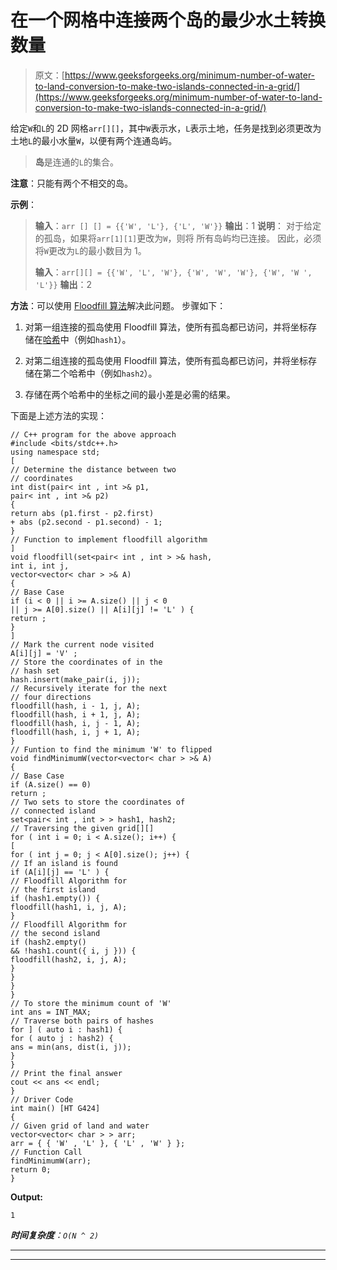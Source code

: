 # 在一个网格中连接两个岛的最少水土转换数量

> 原文：[https://www.geeksforgeeks.org/minimum-number-of-water-to-land-conversion-to-make-two-islands-connected-in-a-grid/](https://www.geeksforgeeks.org/minimum-number-of-water-to-land-conversion-to-make-two-islands-connected-in-a-grid/)

给定`W`和`L`的 2D 网格`arr[][]`，其中`W`表示水，`L`表示土地，任务是找到必须更改为土地`L`的最小水量`W`，以便有两个连通岛屿。

> **岛**是连通的`L`的集合。

**注意**：只能有两个不相交的岛。

**示例**：

> **输入**：`arr [] [] = {{'W', 'L'}, {'L', 'W'}}`
> **输出**：1
> **说明**：
> 对于给定的孤岛，如果将`arr[1][1]`更改为`W`，则将 所有岛屿均已连接。
> 因此，必须将`W`更改为`L`的最小数目为 1。
> 
> **输入**：`arr[][] = {{'W', 'L', 'W'}, {'W', 'W', 'W'}, {'W', 'W ', 'L'}}`
> **输出**：2

**方法**：可以使用 [Floodfill 算法](https://www.geeksforgeeks.org/flood-fill-algorithm-implement-fill-paint/)解决此问题。 步骤如下：

1.  对第一组连接的孤岛使用 Floodfill 算法，使所有孤岛都已访问，并将坐标存储在[哈希](https://www.geeksforgeeks.org/hashing-data-structure/)中（例如`hash1`）。

2.  对第二组连接的孤岛使用 Floodfill 算法，使所有孤岛都已访问，并将坐标存储在第二个哈希中（例如`hash2`）。

3.  存储在两个哈希中的坐标之间的最小差是必需的结果。

下面是上述方法的实现：

```
// C++ program for the above approach
#include <bits/stdc++.h>
using namespace std;
[
// Determine the distance between two
// coordinates
int dist(pair< int , int >& p1,
pair< int , int >& p2)
{
return abs (p1.first - p2.first)
+ abs (p2.second - p1.second) - 1;
}
// Function to implement floodfill algorithm
]
void floodfill(set<pair< int , int > >& hash,
int i, int j,
vector<vector< char > >& A)
{
// Base Case
if (i < 0 || i >= A.size() || j < 0
|| j >= A[0].size() || A[i][j] != 'L' ) {
return ;
}
]
// Mark the current node visited
A[i][j] = 'V' ;
// Store the coordinates of in the
// hash set
hash.insert(make_pair(i, j));
// Recursively iterate for the next
// four directions
floodfill(hash, i - 1, j, A);
floodfill(hash, i + 1, j, A);
floodfill(hash, i, j - 1, A);
floodfill(hash, i, j + 1, A);
}
// Funtion to find the minimum 'W' to flipped
void findMinimumW(vector<vector< char > >& A)
{
// Base Case
if (A.size() == 0)
return ;
// Two sets to store the coordinates of
// connected island
set<pair< int , int > > hash1, hash2;
// Traversing the given grid[][]
for ( int i = 0; i < A.size(); i++) {
[
for ( int j = 0; j < A[0].size(); j++) {
// If an island is found
if (A[i][j] == 'L' ) {
// Floodfill Algorithm for
// the first island
if (hash1.empty()) {
floodfill(hash1, i, j, A);
}
// Floodfill Algorithm for
// the second island
if (hash2.empty()
&& !hash1.count({ i, j })) {
floodfill(hash2, i, j, A);
}
}
}
}
// To store the minimum count of 'W'
int ans = INT_MAX;
// Traverse both pairs of hashes
for ] ( auto i : hash1) {
for ( auto j : hash2) {
ans = min(ans, dist(i, j));
}
}
// Print the final answer
cout << ans << endl;
}
// Driver Code
int main() [HT G424]
{
// Given grid of land and water
vector<vector< char > > arr;
arr = { { 'W' , 'L' }, { 'L' , 'W' } };
// Function Call
findMinimumW(arr);
return 0;
}
```

**Output:**

```
1

```

 ***时间复杂度**：`O(N ^ 2)`* 



* * *

* * *



